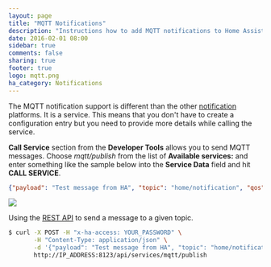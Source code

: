 ```yaml
---
layout: page
title: "MQTT Notifications"
description: "Instructions how to add MQTT notifications to Home Assistant."
date: 2016-02-01 08:00
sidebar: true
comments: false
sharing: true
footer: true
logo: mqtt.png
ha_category: Notifications
---
```


The MQTT notification support is different than the other [notification](/components/notify/) platforms. It is a service. This means that you don't have to create a configuration entry but you need to provide more details while calling the service.

**Call Service** section from the **Developer Tools** allows you to send MQTT messages. Choose *mqtt/publish*  from the list of **Available services:** and enter something like the sample below into the **Service Data** field and hit **CALL SERVICE**.

```json
{"payload": "Test message from HA", "topic": "home/notification", "qos": 0, "retain": 0}
```

<p class='img'>
  <img src='/images/screenshots/mqtt-notify.png' />
</p>

Using the [REST API](/developers/rest_api/#post-apiservicesltdomainltservice) to send a message to a given topic.

```bash
$ curl -X POST -H "x-ha-access: YOUR_PASSWORD" \
       -H "Content-Type: application/json" \
       -d '{"payload": "Test message from HA", "topic": "home/notification"}' \
       http://IP_ADDRESS:8123/api/services/mqtt/publish
```

